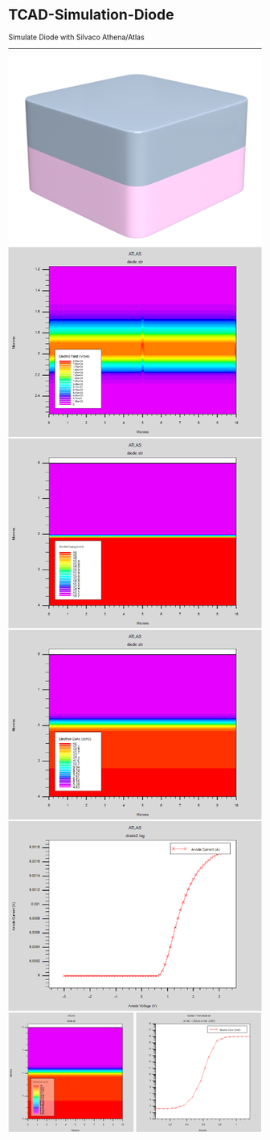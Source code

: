 # TCAD-Simulation-Diode
Simulate Diode with Silvaco Athena/Atlas
<hr>
<img src="Diode.png" alt="Display">
<img src="Diode Electric field.png" alt="Display">
<img src="Diode abs net doping.png" alt="Display">
<img src="Diode Electric Conc.png" alt="Display">
<img src="Diode anode current vs anode voltage.png" alt="Display">
<img src="Diode Electric Conc cut line.png" alt="Display">
